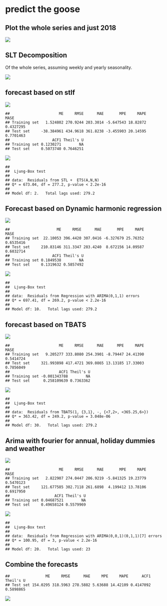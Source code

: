 predict the goose
================

Plot the whole series and just 2018
-----------------------------------

![](code_files/figure-markdown_github/goose-1.png)

SLT Decomposition
-----------------

Of the whole series, assuming weekly and yearly seasonality.

![](code_files/figure-markdown_github/stl-1.png)

forecast based on stlf
----------------------

![](code_files/figure-markdown_github/goose-stlf-1.png)

    ##                      ME     RMSE      MAE       MPE     MAPE      MASE
    ## Training set   1.524802 270.9244 203.3014 -5.647543 18.82872 0.4327295
    ## Test set     -38.384961 434.9618 361.8238 -3.455903 20.14595 0.7701463
    ##                   ACF1 Theil's U
    ## Training set 0.1230271        NA
    ## Test set     0.5073740 0.7646251

![](code_files/figure-markdown_github/goose-stlf-2.png)

    ## 
    ##  Ljung-Box test
    ## 
    ## data:  Residuals from STL +  ETS(A,N,N)
    ## Q* = 673.04, df = 277.2, p-value < 2.2e-16
    ## 
    ## Model df: 2.   Total lags used: 279.2

Forecast based on Dynamic harmonic regression
---------------------------------------------

![](code_files/figure-markdown_github/fourier-1.png)

    ##                     ME     RMSE      MAE       MPE     MAPE      MASE
    ## Training set  22.10053 396.4420 307.0416 -6.327679 25.76352 0.6535416
    ## Test set     210.83146 311.3347 283.4240  8.672156 14.09587 0.6032714
    ##                   ACF1 Theil's U
    ## Training set 0.1849538        NA
    ## Test set     0.1319632 0.5857492

![](code_files/figure-markdown_github/fourier-2.png)

    ## 
    ##  Ljung-Box test
    ## 
    ## data:  Residuals from Regression with ARIMA(0,1,1) errors
    ## Q* = 697.41, df = 269.2, p-value < 2.2e-16
    ## 
    ## Model df: 10.   Total lags used: 279.2

forecast based on TBATS
-----------------------

![](code_files/figure-markdown_github/goose-tbats-1.png)

    ##                      ME     RMSE      MAE      MPE     MAPE      MASE
    ## Training set   9.205277 333.8080 254.3901 -8.79447 24.41390 0.5414724
    ## Test set     321.993898 417.4721 369.0865 13.13185 17.33003 0.7856049
    ##                      ACF1 Theil's U
    ## Training set -0.001343788        NA
    ## Test set      0.258109639 0.7363362

![](code_files/figure-markdown_github/goose-tbats-2.png)

    ## 
    ##  Ljung-Box test
    ## 
    ## data:  Residuals from TBATS(1, {3,1}, -, {<7,2>, <365.25,6>})
    ## Q* = 363.42, df = 249.2, p-value = 3.048e-06
    ## 
    ## Model df: 30.   Total lags used: 279.2

Arima with fourier for annual, holiday dummies and weather
----------------------------------------------------------

![](code_files/figure-markdown_github/holi-1.png)

    ##                      ME     RMSE      MAE       MPE     MAPE      MASE
    ## Training set   2.822907 274.0447 206.9219 -5.841325 19.23779 0.5470123
    ## Test set     121.677585 302.7118 261.6898  4.199412 13.78106 0.6917950
    ##                    ACF1 Theil's U
    ## Training set 0.04687521        NA
    ## Test set     0.49658124 0.5579969

![](code_files/figure-markdown_github/holi-2.png)

    ## 
    ##  Ljung-Box test
    ## 
    ## data:  Residuals from Regression with ARIMA(0,0,1)(0,1,1)[7] errors
    ## Q* = 100.95, df = 3, p-value < 2.2e-16
    ## 
    ## Model df: 20.   Total lags used: 23

Combine the forecasts
---------------------

    ##                ME     RMSE      MAE     MPE     MAPE      ACF1 Theil's U
    ## Test set 154.0295 318.5963 278.5882 5.63688 14.42109 0.4147092 0.5898865

![](code_files/figure-markdown_github/plots-1.png)
